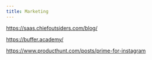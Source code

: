 ```yaml
---
title: Marketing
---
```



https://saas.chiefoutsiders.com/blog/

https://buffer.academy/

https://www.producthunt.com/posts/prime-for-instagram
